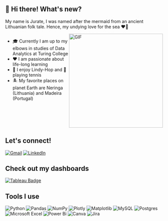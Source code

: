 ## 👋 Hi there! What's new?
<p>My name is Jurate, I was named after the mermaid from an ancient Lithuanian folk tale. Hence, my undying love for the sea ❤️🌊</p>  

  
<div style="display: flex;">
  <div style="flex: 1;">
    <ul>
      <li>🎓 Currently I am up to my elbows in studies of Data Analytics at Turing College</li>
      <li>❤️ I am passionate about life-long learning</li>
      <li>💃 I enjoy Lindy-Hop and 🎾 playing tennis</li>
      <li>🏝️ My favorite places on planet Earth are Neringa (Lithuania) and Madeira (Portugal)</li>
    </ul>
  </div>
  <div>
    <img src="https://media.giphy.com/media/rRRpwBEXob7HO/giphy.gif" alt="GIF" width="300" height="300">
  </div>
</div>


## Let's connect!

[![Gmail](https://img.shields.io/badge/Gmail-D14836?style=for-the-badge&logo=gmail&logoColor=white)](mailto:jurate.seskaite@gmail.com)
[![LinkedIn](https://img.shields.io/badge/linkedin-%230077B5.svg?style=for-the-badge&logo=linkedin&logoColor=white)](https://www.linkedin.com/in/j%C5%ABrat%C4%97-kubilien%C4%97-802923109/)  

## Check out my dashboards  

[![Tableau Badge](https://img.shields.io/badge/Tableau-E97627?style=for-the-badge&logo=Tableau&logoColor=white)](https://public.tableau.com/app/profile/jurate.kubiliene/vizzes)

## Tools I use

![Python](https://img.shields.io/badge/python-3670A0?style=for-the-badge&logo=python&logoColor=ffdd54) ![Pandas](https://img.shields.io/badge/pandas-%23150458.svg?style=for-the-badge&logo=pandas&logoColor=white) ![NumPy](https://img.shields.io/badge/numpy-%23013243.svg?style=for-the-badge&logo=numpy&logoColor=white) 	![Plotly](https://img.shields.io/badge/Plotly-%233F4F75.svg?style=for-the-badge&logo=plotly&logoColor=white) ![Matplotlib](https://img.shields.io/badge/Matplotlib-%23ffffff.svg?style=for-the-badge&logo=Matplotlib&logoColor=black) ![MySQL](https://img.shields.io/badge/mysql-4479A1.svg?style=for-the-badge&logo=mysql&logoColor=white) ![Postgres](https://img.shields.io/badge/postgres-%23316192.svg?style=for-the-badge&logo=postgresql&logoColor=white)  
![Microsoft Excel](https://img.shields.io/badge/Microsoft_Excel-217346?style=for-the-badge&logo=microsoft-excel&logoColor=white) ![Power Bi](https://img.shields.io/badge/power_bi-F2C811?style=for-the-badge&logo=powerbi&logoColor=black)
![Canva](https://img.shields.io/badge/Canva-%2300C4CC.svg?style=for-the-badge&logo=Canva&logoColor=white)
![Jira](https://img.shields.io/badge/jira-%230A0FFF.svg?style=for-the-badge&logo=jira&logoColor=white)  

